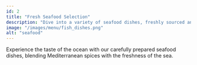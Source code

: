 ```yaml
---
id: 2
title: "Fresh Seafood Selection"
description: "Dive into a variety of seafood dishes, freshly sourced and crafted to highlight ocean flavors."
image: "/images/menu/fish_dishes.png"
alt: "seafood"
---
```


Experience the taste of the ocean with our carefully prepared seafood dishes, blending Mediterranean spices with the freshness of the sea.
